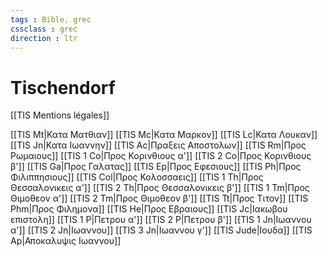```yaml
---
tags : Bible, grec
cssclass : grec
direction : ltr
---
```

# Tischendorf

[[TIS Mentions légales]]

[[TIS Mt|Κατα Ματθιαν]]
[[TIS Mc|Κατα Μαρκον]]
[[TIS Lc|Κατα Λουκαν]]
[[TIS Jn|Κατα Iωαννην]]
[[TIS Ac|Πραξεις Aποστολων]]
[[TIS Rm|Προς Ρωμαιους]]
[[TIS 1 Co|Προς Κορινθιους α']]
[[TIS 2 Co|Προς Κορινθιους β']]
[[TIS Ga|Προς Γαλατας]]
[[TIS Ep|Προς Εφεσιους]]
[[TIS Ph|Προς Φιλιππησιους]]
[[TIS Col|Προς Κολοσσαεις]]
[[TIS 1 Th|Προς Θεσσαλονικεις α']]
[[TIS 2 Th|Προς Θεσσαλονικεις β']]
[[TIS 1 Tm|Προς Θιμοθεον α']]
[[TIS 2 Tm|Προς Θιμοθεον β']]
[[TIS Tt|Προς Τιτον]]
[[TIS Phm|Προς Φιλημονα]]
[[TIS He|Προς Εβραιους]]
[[TIS Jc|Ιακωβου επιστολη]]
[[TIS 1 P|Πετρου α']]
[[TIS 2 P|Πετρου β']]
[[TIS 1 Jn|Ιωαννου α']]
[[TIS 2 Jn|Ιωαννου]]
[[TIS 3 Jn|Ιωαννου γ']]
[[TIS Jude|Ιουδα]]
[[TIS Ap|Αποκαλυψις Ιωαννου]]
